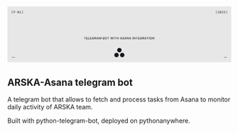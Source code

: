 ![header](/backend/src/assets/readme_header.png)

## ARSKA-Asana telegram bot
A telegram bot that allows to fetch and process tasks from Asana to monitor daily activity of ARSKA team.

Built with python-telegram-bot, deployed on pythonanywhere. 